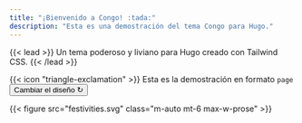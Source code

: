 ```yaml
---
title: "¡Bienvenido a Congo! :tada:"
description: "Esta es una demostración del tema Congo para Hugo."
---
```


{{< lead >}}
Un tema poderoso y liviano para Hugo creado con Tailwind CSS.
{{< /lead >}}


<div class="flex px-4 py-2 mb-8 text-base rounded-md bg-primary-100 dark:bg-primary-900">
  <span class="flex items-center pe-3 text-primary-400">
    {{< icon "triangle-exclamation" >}}
  </span>
  <span class="flex items-center justify-between grow dark:text-neutral-300">
    <span class="prose dark:prose-invert">Esta es la demostración en formato <code id="layout">page</code></span>
    <button
      id="switch-layout-button"
      class="px-4 !text-neutral !no-underline rounded-md bg-primary-600 hover:!bg-primary-500 dark:bg-primary-800 dark:hover:!bg-primary-700"
    >
      Cambiar el diseño &orarr;
    </button>
  </span>
</div>

{{< figure src="festivities.svg" class="m-auto mt-6 max-w-prose" >}}

